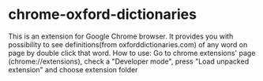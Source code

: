 # chrome-oxford-dictionaries
This is an extension for Google Chrome browser.
It provides you with possibility to see definitions(from oxforddictionaries.com) of any word on page by double click that word.
How to use: 
Go to chrome extensions' page (chrome://extensions), check a "Developer mode", press "Load unpacked extension" and choose extension folder

